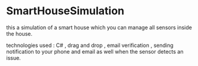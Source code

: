 # SmartHouseSimulation

this a simulation of a smart house which you can manage all sensors inside the house.

technologies used : 
C# , drag and drop , email verification , sending notification to your phone and email as well when the sensor detects an issue.

